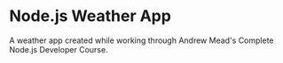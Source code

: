# Node.js Weather App

A weather app created while working through Andrew Mead's Complete Node.js Developer Course.